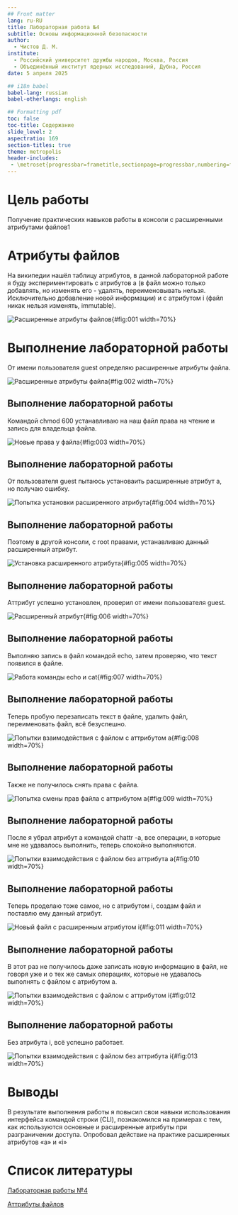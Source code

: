 ```yaml
---
## Front matter
lang: ru-RU
title: Лабораторная работа №4
subtitle: Основы информационной безопасности
author:
  - Чистов Д. М.
institute:
  - Российский университет дружбы народов, Москва, Россия
  - Объединённый институт ядерных исследований, Дубна, Россия
date: 5 апреля 2025

## i18n babel
babel-lang: russian
babel-otherlangs: english

## Formatting pdf
toc: false
toc-title: Содержание
slide_level: 2
aspectratio: 169
section-titles: true
theme: metropolis
header-includes:
 - \metroset{progressbar=frametitle,sectionpage=progressbar,numbering=fraction}
---
```



# Цель работы

Получение практических навыков работы в консоли с расширенными
атрибутами файлов1


# Атрибуты файлов

На википедии нашёл таблицу атрибутов, в данной лабораторной работе я буду экспериментировать с атрибутов a (в файл можно только добавлять, но изменять его - удалять, переименовывать нельзя. Исключительно добавление новой информации) и с атрибутом i (файл никак нельзя изменять, immutable).

![Расширенные атрибуты файлов](image/IMG_013.jpg){#fig:001 width=70%}

# Выполнение лабораторной работы

От имени пользователя guest определяю расширенные атрибуты файла.

![Расширенные атрибуты файла](image/IMG_001.jpg){#fig:002 width=70%}

## Выполнение лабораторной работы

Командой chmod 600 устанавливаю на наш файл права на чтение и запись для владельца файла.

![Новые права у файла](image/IMG_002.jpg){#fig:003 width=70%}

## Выполнение лабораторной работы

От пользователя guest пытаюсь установаить расширенные атрибут a, но получаю ошибку.

![Попытка установки расширенного атрибута](image/IMG_003.jpg){#fig:004 width=70%}

## Выполнение лабораторной работы

Поэтому в другой консоли, с root правами, устанавливаю данный расширенный атрибут.

![Установка расширенного атрибута](image/IMG_004.jpg){#fig:005 width=70%}

## Выполнение лабораторной работы

Аттрибут успешно установлен, проверил от имени пользователя guest.

![Расширенный атрибут](image/IMG_005.jpg){#fig:006 width=70%}

## Выполнение лабораторной работы

Выполняю запись в файл командой echo, затем проверяю, что текст появился в файле.

![Работа команды echo и cat](image/IMG_006.jpg){#fig:007 width=70%}

## Выполнение лабораторной работы

Теперь пробую перезаписать текст в файле, удалить файл, переименовать файл, всё безуспешно.

![Попытки взаимодействия с файлом с аттрибутом a](image/IMG_007.jpg){#fig:008 width=70%}

## Выполнение лабораторной работы

Также не получилось снять права с файла.

![Попытка смены прав файла с аттрибутом a](image/IMG_008.jpg){#fig:009 width=70%}

## Выполнение лабораторной работы

После я убрал атрибут a командой chattr -a, все операции, в которые мне не удавалось выполнить, теперь спокойно выполняются.

![Попытки взаимодействия с файлом без аттрибута a](image/IMG_009.jpg){#fig:010 width=70%}

## Выполнение лабораторной работы

Теперь проделаю тоже самое, но с атрибутом i, создам файл и поставлю ему данный атрибут.

![Новый файл с расширенным атрибутом i](image/IMG_010.jpg){#fig:011 width=70%}

## Выполнение лабораторной работы

В этот раз не получилось даже записать новую информацию в файл, не говоря уже и о тех же самых операциях, которые не удавалось выполнять с файлом с атрибутом a.

![Попытки взаимодействия с файлом с аттрибутом i](image/IMG_011.jpg){#fig:012 width=70%}

## Выполнение лабораторной работы

Без атрибута i, всё успешно работает.

![Попытки взаимодействия с файлом без аттрибута i](image/IMG_012.jpg){#fig:013 width=70%}

# Выводы

В результате выполнения работы я повысил свои навыки использования интерфейса командой строки (CLI), познакомился на примерах с тем, как используются основные и расширенные атрибуты при разграничении доступа. Опробовал действие на практике расширенных атрибутов «а» и «i»

# Список литературы

[Лабораторная работы №4](https://esystem.rudn.ru/pluginfile.php/2580596/mod_resource/content/3/004-lab_discret_extattr.pdf)

[Аттрибуты файлов](https://en.wikipedia.org/wiki/File_attribute)


